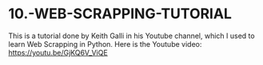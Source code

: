 # 10.-WEB-SCRAPPING-TUTORIAL

This is a tutorial done by Keith Galli in his Youtube channel, which I used to learn Web Scrapping in Python.
Here is the Youtube video: https://youtu.be/GjKQ6V_ViQE
